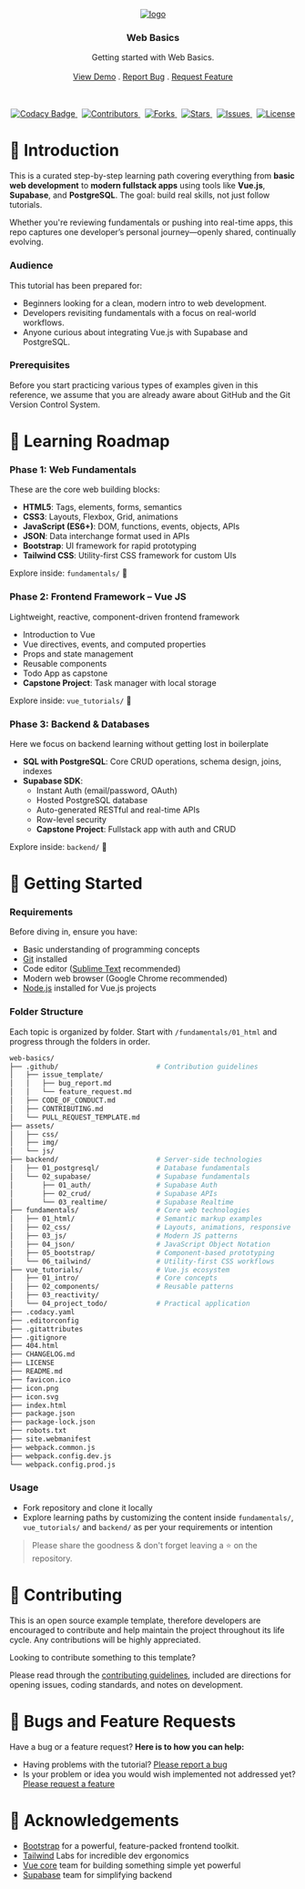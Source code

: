 <!--suppress ALL -->
<p align="center">
	<a href="https://github.com/wasulabenjamin/web-basics.git">
		<img src="https://img.icons8.com/?size=120&id=114334&format=png&color=000000" alt="logo">
	</a>
</p>

<h3 align="center">Web Basics</h3>

<p align="center">
    Getting started with Web Basics.
    <br> <br>
    <a href="https://github.com/wasulabenjamin/web-basics.git">View Demo</a> .
    <a href="https://github.com/wasulabenjamin/web-basics/issues/new?template=bug_report.md">Report Bug</a> .
    <a href="https://github.com/wasulabenjamin/web-basics/issues/new?template=feature_request.md">Request Feature</a>
</p>

<p align="center">
	<br> <br>
	<a href="https://app.codacy.com/gh/wasulabenjamin/web-basics/dashboard">
		<img src="https://app.codacy.com/project/badge/Grade/0a0cf227762141d699edcfcdd5b5caa7" alt="Codacy Badge"/>
	</a>
    &nbsp;
	<a href="https://github.com/wasulabenjamin/web-basics/graphs/contributors">
    	<img src="https://img.shields.io/github/contributors/wasulabenjamin/web-basics" alt="Contributors"/>
	</a>
    &nbsp;
    <a href="https://github.com/wasulabenjamin/web-basics/network/members">
		<img src="https://img.shields.io/github/forks/wasulabenjamin/web-basics" alt="Forks"/>
    </a>
	&nbsp;
	<a href="https://github.com/wasulabenjamin/web-basics/stargazers">
		<img src="https://img.shields.io/github/stars/wasulabenjamin/web-basics" alt="Stars"/>
	</a>
	&nbsp;
	<a href="https://github.com/wasulabenjamin/web-basics/issues">
		<img src="https://img.shields.io/github/issues/wasulabenjamin/web-basics" alt="Issues"/>
	</a>
	&nbsp;
	<a href="https://github.com/wasulabenjamin/web-basics/blob/master/LICENSE">
		<img src="https://img.shields.io/github/license/wasulabenjamin/web-basics" alt="License"/>
	</a>
</p>

# 📘 Introduction

This is a curated step-by-step learning path covering everything from **basic web development** to **modern fullstack
apps** using tools like **Vue.js**, **Supabase**, and **PostgreSQL**. The goal: build real skills, not just follow
tutorials.

Whether you're reviewing fundamentals or pushing into real-time apps, this repo captures one developer’s personal
journey—openly shared, continually evolving.

### Audience

This tutorial has been prepared for:
- Beginners looking for a clean, modern intro to web development.
- Developers revisiting fundamentals with a focus on real-world workflows.
- Anyone curious about integrating Vue.js with Supabase and PostgreSQL.

### Prerequisites

Before you start practicing various types of examples given in this reference, we assume that you are already aware
about GitHub and the Git Version Control System.

# 🧭 Learning Roadmap

### Phase 1: Web Fundamentals

These are the core web building blocks:
- **HTML5**: Tags, elements, forms, semantics
- **CSS3**: Layouts, Flexbox, Grid, animations
- **JavaScript (ES6+)**: DOM, functions, events, objects, APIs
- **JSON**: Data interchange format used in APIs
- **Bootstrap**: UI framework for rapid prototyping
- **Tailwind CSS**: Utility-first CSS framework for custom UIs

Explore inside: `fundamentals/` 📂

### Phase 2: Frontend Framework – Vue JS

Lightweight, reactive, component-driven frontend framework
- Introduction to Vue
- Vue directives, events, and computed properties
- Props and state management
- Reusable components
- Todo App as capstone
- **Capstone Project**: Task manager with local storage

Explore inside: `vue_tutorials/` 📂

### Phase 3: Backend & Databases

Here we focus on backend learning without getting lost in boilerplate
- **SQL with PostgreSQL**: Core CRUD operations, schema design, joins, indexes
- **Supabase SDK**:
  - Instant Auth (email/password, OAuth)
  - Hosted PostgreSQL database
  - Auto-generated RESTful and real-time APIs
  - Row-level security
  - **Capstone Project**: Fullstack app with auth and CRUD

Explore inside: `backend/` 📂

# 🚀 Getting Started

### Requirements

Before diving in, ensure you have:
- Basic understanding of programming concepts
- [Git](https://git-scm.com/) installed
- Code editor ([Sublime Text](https://www.sublimetext.com/download) recommended)
- Modern web browser (Google Chrome recommended)
- [Node.js](https://nodejs.org/en/download) installed for Vue.js projects

### Folder Structure

Each topic is organized by folder. Start with `/fundamentals/01_html` and progress through the folders in order.

```bash
web-basics/
├── .github/                        # Contribution guidelines
│   ├── issue_template/
│   │   ├── bug_report.md
│   │   └── feature_request.md
│   ├── CODE_OF_CONDUCT.md
│   ├── CONTRIBUTING.md
│   └── PULL_REQUEST_TEMPLATE.md
├── assets/
│   ├── css/
│   ├── img/
│   └── js/
├── backend/                        # Server-side technologies
│   ├── 01_postgresql/              # Database fundamentals
│   └── 02_supabase/                # Supabase fundamentals
│       ├── 01_auth/                # Supabase Auth
│       ├── 02_crud/                # Supabase APIs
│       └── 03_realtime/            # Supabase Realtime
├── fundamentals/                   # Core web technologies
│   ├── 01_html/                    # Semantic markup examples
│   ├── 02_css/                     # Layouts, animations, responsive
│   ├── 03_js/                      # Modern JS patterns
│   ├── 04_json/                    # JavaScript Object Notation
│   ├── 05_bootstrap/               # Component-based prototyping
│   └── 06_tailwind/                # Utility-first CSS workflows
├── vue_tutorials/                  # Vue.js ecosystem
│   ├── 01_intro/                   # Core concepts
│   ├── 02_components/              # Reusable patterns
│   ├── 03_reactivity/
│   └── 04_project_todo/            # Practical application
├── .codacy.yaml
├── .editorconfig
├── .gitattributes
├── .gitignore
├── 404.html
├── CHANGELOG.md
├── LICENSE
├── README.md
├── favicon.ico
├── icon.png
├── icon.svg
├── index.html
├── package.json
├── package-lock.json
├── robots.txt
├── site.webmanifest
├── webpack.common.js
├── webpack.config.dev.js
└── webpack.config.prod.js
```

### Usage

- Fork repository and clone it locally
- Explore learning paths by customizing the content inside `fundamentals/`, `vue_tutorials/` and `backend/` as per your
requirements or intention

> Please share the goodness & don't forget leaving a :star: on the repository.

# 🧩 Contributing

This is an open source example template, therefore developers are encouraged to contribute and help maintain the project
throughout its life cycle. Any contributions will be highly appreciated.

Looking to contribute something to this template?

Please read through the [contributing guidelines][contributing_guidelines], included are directions for opening issues,
coding standards, and notes on development.

# 🐛 Bugs and Feature Requests

Have a bug or a feature request? **Here is to how you can help:**
* Having problems with the tutorial? [Please report a bug][report_bug]
* Is your problem or idea you would wish implemented not addressed yet? [Please request a feature][request_feature]

# 🙌 Acknowledgements

* [Bootstrap](https://getbootstrap.com/docs/5.3) for a powerful, feature-packed frontend toolkit.
* [Tailwind](https://tailwindcss.com/docs/) Labs for incredible dev ergonomics
* [Vue core](https://www.tutorialspoint.com/vuejs/index.htm) team for building something simple yet powerful
* [Supabase](https://supabase.com/dashboard/org) team for simplifying backend


<!--
	As you might notice, I'm using markdown "reference style" links for readability.
	Reference links are enclosed in brackets [] instead of parentheses ().
	https://www.markdownguide.org/basic-syntax/
-->
[view_demo]: https://github.com/wasulabenjamin/web-basics
[report_bug]: https://github.com/wasulabenjamin/web-basics/issues/new?template=bug_report.md
[request_feature]: https://github.com/wasulabenjamin/web-basics/issues/new?template=feature_request.md
[contributing_guidelines]: https://github.com/wasulabenjamin/web-basics/blob/main/.github/CONTRIBUTING.md
